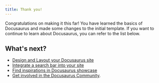 ```yaml
---
title: Thank you!
---
```


Congratulations on making it this far! You have learned the basics of Docusaurus and made some changes to the initial template. If you want to continue to learn about Docusaurus, you can refer to the list below.

## What's next?

- [Design and Layout your Docusaurus site](https://v2.docusaurus.io/docs/styling-layout)
- [Integrate a search bar into your site](https://v2.docusaurus.io/docs/search)
- [Find inspirations in Docusaurus showcase](https://v2.docusaurus.io/showcase)
- [Get involved in the Docusaurus Community](https://v2.docusaurus.io/community/support).
